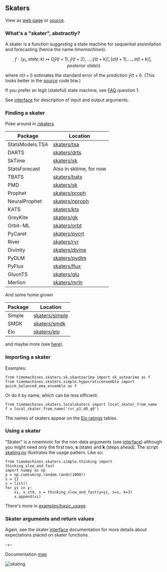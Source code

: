 ## Skaters
View as [web page](https://microprediction.github.io/timemachines/skaters) or [source](https://github.com/microprediction/timemachines/blob/main/docs/skaters.md).
  
### What's a "skater", abstractly?
A skater is a function *suggesting* a state machine for sequential assimilation and forecasting (hence the name *timemachines*). 

$$
    f : (y_t, state; k) \mapsto ( [\hat{y}(t+1),\hat{y}(t+2),\dots,\hat{y}(t+k) ], [\sigma(t+1),\dots,\sigma(t+k)], posterior\ state))
$$

where $\sigma(t+l)$ estimates the standard error of the prediction $\hat{y}(t+l)$. (This looks better in the [source](https://github.com/microprediction/timemachines/blob/main/docs/skaters.md) code btw.) 

If you prefer an legit (stateful) state machine, see [FAQ](https://github.com/microprediction/timemachines/blob/main/FAQ.md) question 1. 

See [interface](https://microprediction.github.io/timemachines/interface.html) for description of input and output arguments. 
  
### Finding a skater
Poke around in [/skaters](https://github.com/microprediction/timemachines/tree/main/timemachines/skaters). 

| Package | Location                                                                                            | 
|---------|-----------------------------------------------------------------------------------------------------|
| StatsModels.TSA  | [skaters/tsa](https://github.com/microprediction/timemachines/tree/main/timemachines/skaters/tsa)     |
| DARTS   | [skaters/drts](https://github.com/microprediction/timemachines/tree/main/timemachines/skaters/drts) |
| SkTime  | [skaters/sk](https://github.com/microprediction/timemachines/tree/main/timemachines/skaters/sk)     |
| StatsForecast  | Also in sktime, for now                                                                      |
| TBATS  | [skaters/bats](https://github.com/microprediction/timemachines/tree/main/timemachines/skaters/bats)     |
| PMD  | [skaters/sk](https://github.com/microprediction/timemachines/tree/main/timemachines/skaters/pmd)     |
| Prophet  | [skaters/proph](https://github.com/microprediction/timemachines/tree/main/timemachines/skaters/proph) | 
| NeuralProphet  | [skaters/nproph](https://github.com/microprediction/timemachines/tree/main/timemachines/skaters/nproph)     |
| KATS  | [skaters/kts](https://github.com/microprediction/timemachines/tree/main/timemachines/skaters/kts)     |
| GreyKite  | [skaters/gk](https://github.com/microprediction/timemachines/tree/main/timemachines/skaters/gk)     |
| Orbit-ML  | [skaters/orbt](https://github.com/microprediction/timemachines/tree/main/timemachines/skaters/orbt)     |
| PyCaret  | [skaters/pycrt](https://github.com/microprediction/timemachines/tree/main/timemachines/skaters/pycrt)     |
| River  | [skaters/rvr](https://github.com/microprediction/timemachines/tree/main/timemachines/skaters/rvr)     |
| Divinity | [skaters/divine](https://github.com/microprediction/timemachines/tree/main/timemachines/skaters/divine) |
| PyDLM | [skaters/pydlm](https://github.com/microprediction/timemachines/tree/main/timemachines/skaters/pydlm) |
| PyFlux | [skaters/flux](https://github.com/microprediction/timemachines/tree/main/timemachines/skaters/flux) |
| GluonTS | [skaters/glu](https://github.com/microprediction/timemachines/tree/main/timemachines/skaters/glu) |
| Merlion | [skaters/mrln](https://github.com/microprediction/timemachines/tree/main/timemachines/skaters/mrln) |

And some home grown

| Package | Location                                                                                            |
|---------|-----------------------------------------------------------------------------------------------------|
| Simple  | [skaters/simple](https://github.com/microprediction/timemachines/tree/main/timemachines/skaters/simple)     |
| SMDK  | [skaters/smdk](https://github.com/microprediction/timemachines/tree/main/timemachines/skaters/smdk)     |
| Elo  | [skaters/elo](https://github.com/microprediction/timemachines/tree/main/timemachines/skaters/elo)     |

and maybe more (see [here](https://github.com/microprediction/timemachines/tree/main/timemachines/skaters)). 

### Importing a skater
Examples:

    from timemachines.skaters.sk.skautoarima import sk_autoarima as f
    from timemachines.skaters.simple.hypocraticensemble import quick_balanced_ema_ensemble as f
    
Or do it by name, which can be less efficient:

    from timemachines.skaters.localskaters import local_skater_from_name
    f = local_skater_from_name('rvr_p1_d0_q0')
    
The names of skaters appear on the [Elo ratings](https://microprediction.github.io/timeseries-elo-ratings/html_leaderboards/faster.html) tables. 
    
### Using a skater 

"Skater" is a nmemonic for the non-data arguments (see [interface](https://microprediction.github.io/timemachines/interface.html)) although you might need only the first two, **s** (state) and **k** (steps ahead). The script [skating.py](https://github.com/microprediction/timemachines/blob/main/timemachines/skating.py) illustrates the usage pattern. Like so:

    from timemachines.skaters.simple.thinking import thinking_slow_and_fast 
    import numpy as np
    y = np.cumsum(np.random.randn(1000))
    s = {}
    x = list()
    for yi in y:
        xi, x_std, s = thinking_slow_and_fast(y=yi, s=s, k=3)
        x.append(xi)
     
There's more in [examples/basic_usage](https://github.com/microprediction/timemachines/tree/main/examples/basic_usage).
   

### Skater arguments and return values
Again, see the skater [interface](https://microprediction.github.io/timemachines/interface.html) documentation
for more details about expectations placed on skater functions.

-+- 

Documentation [map](https://microprediction.github.io/timemachines/map.html)
 
  


![skating](https://i.imgur.com/elu5muO.png)

